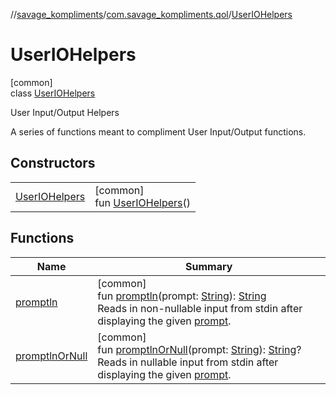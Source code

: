 //[savage_kompliments](../../../index.md)/[com.savage_kompliments.qol](../index.md)/[UserIOHelpers](index.md)

# UserIOHelpers

[common]\
class [UserIOHelpers](index.md)

User Input/Output Helpers

A series of functions meant to compliment User Input/Output functions.

## Constructors

| | |
|---|---|
| [UserIOHelpers](-user-i-o-helpers.md) | [common]<br>fun [UserIOHelpers](-user-i-o-helpers.md)() |

## Functions

| Name | Summary |
|---|---|
| [promptln](promptln.md) | [common]<br>fun [promptln](promptln.md)(prompt: [String](https://kotlinlang.org/api/latest/jvm/stdlib/kotlin/-string/index.html)): [String](https://kotlinlang.org/api/latest/jvm/stdlib/kotlin/-string/index.html)<br>Reads in non-nullable input from stdin after displaying the given [prompt](promptln.md). |
| [promptlnOrNull](promptln-or-null.md) | [common]<br>fun [promptlnOrNull](promptln-or-null.md)(prompt: [String](https://kotlinlang.org/api/latest/jvm/stdlib/kotlin/-string/index.html)): [String](https://kotlinlang.org/api/latest/jvm/stdlib/kotlin/-string/index.html)?<br>Reads in nullable input from stdin after displaying the given [prompt](promptln-or-null.md). |
